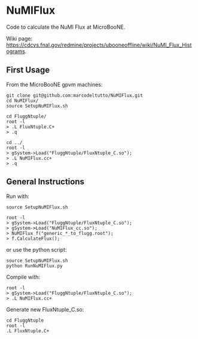 # NuMIFlux
Code to calculate the NuMI Flux at MicroBooNE.

Wiki page: https://cdcvs.fnal.gov/redmine/projects/ubooneoffline/wiki/NuMI_Flux_Histograms.


## First Usage

From the MicroBooNE gpvm machines:

```
git clone git@github.com:marcodeltutto/NuMIFlux.git
cd NuMIFlux/
source SetupNuMIFlux.sh

cd FluggNtuple/
root -l 
> .L FluxNtuple.C+
> .q

cd ../
root -l
> gSystem->Load("FluggNtuple/FluxNtuple_C.so");
> .L NuMIFlux.cc+
> .q

```

## General Instructions

Run with:

```
source SetupNuMIFlux.sh

root -l
> gSystem->Load("FluggNtuple/FluxNtuple_C.so");
> gSystem->Load("NuMIFlux_cc.so");
> NuMIFlux f("generic_*_to_flugg.root");
> f.CalculateFlux();
```

or use the python script:

```
source SetupNuMIFlux.sh
python RunNuMIFlux.py
```

Compile with:

```
root -l
> gSystem->Load("FluggNtuple/FluxNtuple_C.so");
> .L NuMIFlux.cc+
```


Generate new FluxNtuple_C.so:

```
cd FluggNtuple
root -l
.L FluxNtuple.C+
```
